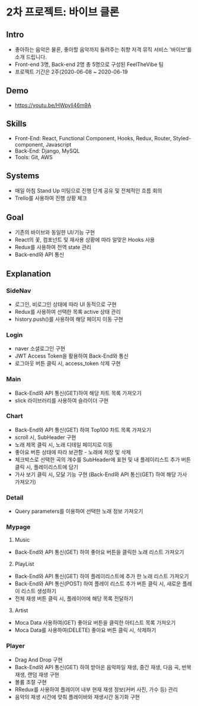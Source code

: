 # 2차 프로젝트: 바이브 클론 

## Intro
* 좋아하는 음악은 물론, 좋아할 음악까지 들려주는 취향 저격 뮤직 서비스 '바이브'를 소개 드립니다.
* Front-end 3명, Back-end 2명 총 5명으로 구성된 FeelTheVibe 팀
* 프로젝트 기간은 2주(2020-06-08 ~ 2020-06-19

## Demo
- https://youtu.be/HWpyll46m9A

## Skills
* Front-End: React, Functional Component, Hooks, Redux, Router, Styled-component, Javascript
* Back-End: Django, MySQL
* Tools: Git, AWS

## Systems
* 매일 아침 Stand Up 미팅으로 진행 단계 공유 및 전체적인 흐름 회의
* Trello를 사용하여 진행 상황 체크

## Goal
* 기존의 바이브와 동일한 UI/기능 구현
* React의 꽃, 컴포넌트 및 재사용 상황에 따라 알맞은 Hooks 사용 
* Redux를 사용하여 전역 state 관리
* Back-end와 API 통신

## Explanation

### SideNav
* 로그인, 비로그인 상태에 따라 UI 동적으로 구현
* Redux를 사용하여 선택한 목록 active 상태 관리
* history.push()를 사용하여 해당 페이지 이동 구현

### Login
* naver 소셜로그인 구현
* JWT Access Token을 활용하여 Back-End와 통신
* 로그아웃 버튼 클릭 시, access_token 삭제 구현

### Main
* Back-End와 API 통신(GET)하여 해당 차트 목록 가져오기
* slick 라이브러리를 사용하여 슬라이더 구현

### Chart
* Back-End와 API 통신(GET) 하여 Top100 차트 목록 가져오기
* scroll 시, SubHeader 구현
* 노래 제목 클릭 시, 노래 디테일 페이지로 이동
* 좋아요 버튼 상태에 따라 보관함 - 노래에 저장 및 삭제
* 체크박스로 선택한 곡의 개수를 SubHeader에 표현 및 내 플레이리스트 추가 버튼 클릭 시, 플레이리스트에 담기
* 가사 보기 클릭 시, 모달 기능 구현 (Back-End와 API 통신(GET) 하여 해당 가사 가져오기)

### Detail
* Query parameters를 이용하여 선택한 노래 정보 가져오기

### Mypage
 1. Music
 * Back-End와 API 통신(GET) 하여 좋아요 버튼을 클릭한 노래 리스트 가져오기
 2. PlayList
 * Back-End와 API 통신(GET) 하여 플레이리스트에 추가 한 노래 리스트 가져오기
 * Back-End와 API 통신(POST) 하여 플레이 리스트 추가 버튼 클릭 시, 새로운 플레이 리스트 생성하기
 * 전체 재생 버튼 클릭 시, 플레이어에 해당 목록 전달하기
 3. Artist
 * Moca Data 사용하여(GET) 좋아요 버튼을 클릭한 아티스트 목록 가져오기
 * Moca Data를 사용하여(DELETE) 좋아요 버튼 클릭 시, 삭제하기

### Player
* Drag And Drop 구현
* Back-End와 API 통신(GET) 하여 받아온 음악파일 재생, 중간 재생, 다음 곡, 반복 재생, 랜덤 재생 구현
* 볼륨 조절 구현
* RRedux를 사용하여 플레이어 내부 현재 재생 정보(커버 사진, 가수 등) 관리
* 음악의 재생 시간에 맞춰 플레이바와 재생시간 동기화 구현
